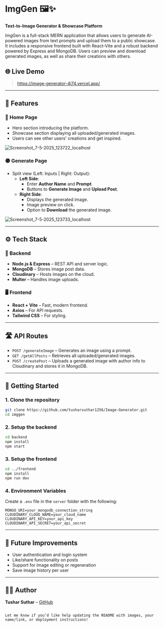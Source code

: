 
# ImgGen 🖼️✨  
**Text-to-Image Generator & Showcase Platform**

ImgGen is a full-stack MERN application that allows users to generate AI-powered images from text prompts and upload them to a public showcase. It includes a responsive frontend built with React-Vite and a robust backend powered by Express and MongoDB. Users can preview and download generated images, as well as share their creations with others.

## 🌐 Live Demo
>https://image-generator-4i74.vercel.app/

---

## 📸 Features

### 🔵 Home Page
- Hero section introducing the platform.
- Showcase section displaying all uploaded/generated images.
- Users can see other users' creations and get inspired.
  
![Screenshot_7-5-2025_123722_localhost](https://github.com/user-attachments/assets/3164e12d-e286-47ba-85e0-90e25147d3c8)



### 🟣 Generate Page
- Split view (Left: Inputs | Right: Output):
  - **Left Side**:
    - Enter **Author Name** and **Prompt**.
    - Buttons to **Generate Image** and **Upload Post**.
  - **Right Side**:
    - Displays the generated image.
    - Image preview on click.
    - Option to **Download** the generated image.

![Screenshot_7-5-2025_123733_localhost](https://github.com/user-attachments/assets/583575d2-81de-432d-9cd9-72ad69a87092)

---

## ⚙️ Tech Stack

### 🔧 Backend
- **Node.js & Express** – REST API and server logic.
- **MongoDB** – Stores image post data.
- **Cloudinary** – Hosts images on the cloud.
- **Multer** – Handles image uploads.

### 🖥️ Frontend
- **React + Vite** – Fast, modern frontend.
- **Axios** – For API requests.
- **Tailwind CSS** – For styling.

---

## 🛣️ API Routes

- `POST /generateImage` – Generates an image using a prompt.
- `GET /getAllPosts` – Retrieves all uploaded/generated images.
- `POST /createPost` – Uploads a generated image with author info to Cloudinary and stores it in MongoDB.


---

## 🧪 Getting Started

### 1. Clone the repository
```bash
git clone https://github.com/tusharsuthar1256/Image-Generator.git
cd imggen
````

### 2. Setup the backend

```bash
cd backend
npm install
npm start
```

### 3. Setup the frontend

```bash
cd ../frontend
npm install
npm run dev
```

### 4. Environment Variables

Create a `.env` file in the `server` folder with the following:

```
MONGO_URI=your_mongodb_connection_string
CLOUDINARY_CLOUD_NAME=your_cloud_name
CLOUDINARY_API_KEY=your_api_key
CLOUDINARY_API_SECRET=your_api_secret
```

---

## 📌 Future Improvements

* User authentication and login system
* Like/share functionality on posts
* Support for image editing or regeneration
* Save image history per user

---

## 🧑‍💻 Author

**Tushar Suthar** – [GitHub](https://github.com/tusharsuthar1256)

```

Let me know if you’d like help updating the README with images, your name/link, or deployment instructions!
```
